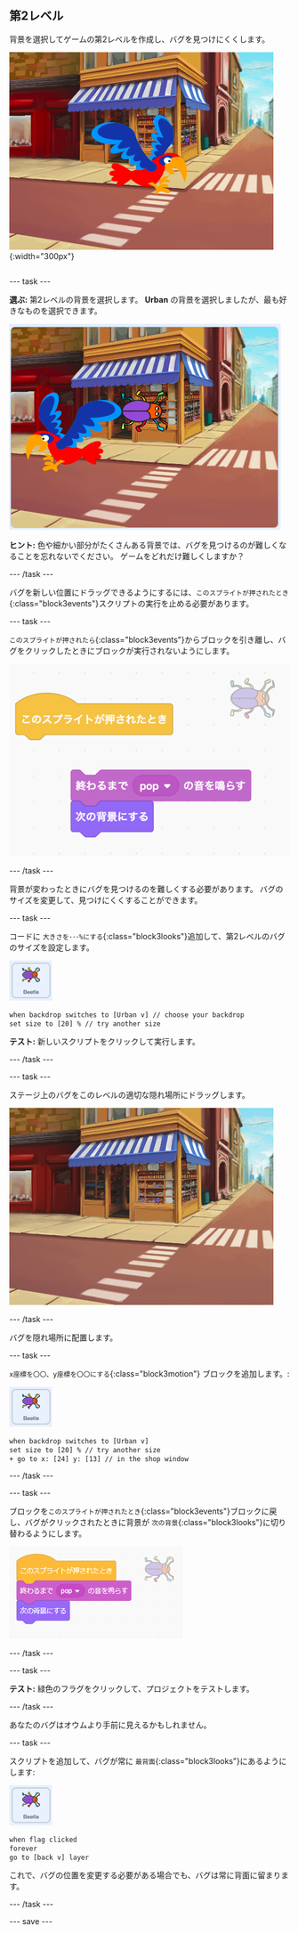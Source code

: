 ## 第2レベル

<div style="display: flex; flex-wrap: wrap">
<div style="flex-basis: 200px; flex-grow: 1; margin-right: 15px;">
背景を選択してゲームの第2レベルを作成し、バグを見つけにくくします。 
</div>
<div>

![バグが隠されたストリートシーン。](images/second-level.png){:width="300px"}

</div>
</div>

--- task ---

**選ぶ:** 第2レベルの背景を選択します。 **Urban** の背景を選択しましたが、最も好きなものを選択できます。

![](images/insert-urban-backdrop.png)

**ヒント:** 色や細かい部分がたくさんある背景では、バグを見つけるのが難しくなることを忘れないでください。 ゲームをどれだけ難しくしますか？

--- /task ---

バグを新しい位置にドラッグできるようにするには、`このスプライトが押されたとき`{:class="block3events"}スクリプトの実行を止める必要があります。

--- task ---

`このスプライトが押されたら`{:class="block3events"}からブロックを引き離し、バグをクリックしたときにブロックが実行されないようにします。

![](images/breaking-script.png)

--- /task ---

背景が変わったときにバグを見つけるのを難しくする必要があります。 バグのサイズを変更して、見つけにくくすることができます。

--- task ---

コードに `大きさを･･･%にする`{:class="block3looks"}追加して、第2レベルのバグのサイズを設定します。

![バグのスプライト。](images/bug-sprite.png)

```blocks3
when backdrop switches to [Urban v] // choose your backdrop
set size to [20] % // try another size 
```

**テスト:** 新しいスクリプトをクリックして実行します。

--- /task ---

--- task ---

ステージ上のバグをこのレベルの適切な隠れ場所にドラッグします。

![背景の真ん中にあるショーウィンドウに隠されたバグ。](images/hidden-urban-backdrop.png)

--- /task ---

バグを隠れ場所に配置します。

--- task ---

`x座標を〇〇、y座標を〇〇にする`{:class="block3motion"} ブロックを追加します。:

![バグのスプライト。](images/bug-sprite.png)

```blocks3
when backdrop switches to [Urban v]
set size to [20] % // try another size 
+ go to x: [24] y: [13] // in the shop window
```

--- /task ---

--- task ---

ブロックを`このスプライトが押されたとき`{:class="block3events"}ブロックに戻し、バグがクリックされたときに背景が `次の背景`{:class="block3looks"}に切り替わるようにします。

![](images/fixed-script.png)

--- /task ---

--- task ---

**テスト:** 緑色のフラグをクリックして、プロジェクトをテストします。

--- /task ---

あなたのバグはオウムより手前に見えるかもしれません。

--- task ---

スクリプトを追加して、バグが常に `最背面`{:class="block3looks"}にあるようにします:

![バグのスプライト。](images/bug-sprite.png)

```blocks3
when flag clicked
forever
go to [back v] layer
```

これで、バグの位置を変更する必要がある場合でも、バグは常に背面に留まります。

--- /task ---

--- save ---
